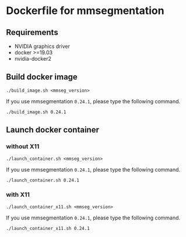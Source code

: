 # Dockerfile for mmsegmentation

## Requirements

- NVIDIA graphics driver
- docker >=19.03
- nvidia-docker2

## Build docker image

```
./build_image.sh <mmseg_version>
```

If you use mmsegmentation `0.24.1`, please type the following command.

```
./build_image.sh 0.24.1
```

## Launch docker container

### without X11

```
./launch_container.sh <mmseg_version>
```

If you use mmsegmentation `0.24.1`, please type the following command.

```
./launch_container.sh 0.24.1
```

### with X11

```
./launch_container_x11.sh <mmseg_version>
```

If you use mmsegmentation `0.24.1`, please type the following command.

```
./launch_container_x11.sh 0.24.1
```
